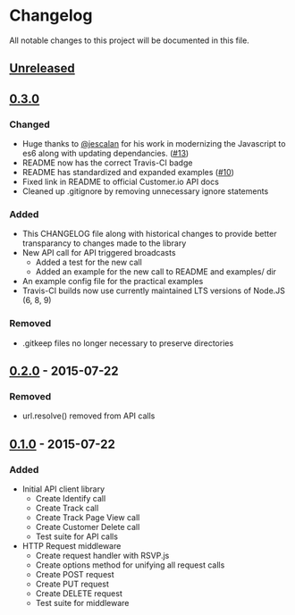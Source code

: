 # Changelog
All notable changes to this project will be documented in this file.

## [Unreleased]

## [0.3.0]
### Changed
- Huge thanks to [@jescalan](https://github.com/jescalan) for his work in modernizing the Javascript to es6 along with updating dependancies. ([#13](https://github.com/customerio/customerio-node/pull/13))
- README now has the correct Travis-CI badge
- README has standardized and expanded examples ([#10](https://github.com/customerio/customerio-node/issues/10))
- Fixed link in README to official Customer.io API docs
- Cleaned up .gitignore by removing unnecessary ignore statements

### Added
- This CHANGELOG file along with historical changes to provide better transparancy to changes made to the library
- New API call for API triggered broadcasts
  - Added a test for the new call
  - Added an example for the new call to README and examples/ dir
- An example config file for the practical examples
- Travis-CI builds now use currently maintained LTS versions of Node.JS (6, 8, 9)

### Removed
- .gitkeep files no longer necessary to preserve directories

## [0.2.0] - 2015-07-22
### Removed
- url.resolve() removed from API calls

## [0.1.0] - 2015-07-22
### Added
- Initial API client library
  - Create Identify call
  - Create Track call
  - Create Track Page View call
  - Create Customer Delete call
  - Test suite for API calls
- HTTP Request middleware
  - Create request handler with RSVP.js
  - Create options method for unifying all request calls
  - Create POST request
  - Create PUT request
  - Create DELETE request
  - Test suite for middleware


[Unreleased]: https://github.com/customerio/customerio-node/compare/v0.3.0...HEAD
[0.3.0]: https://github.com/customerio/customerio-node/compare/d3df250...v0.3.0
[0.2.0]: https://github.com/customerio/customerio-node/compare/54e7c68...d3df250
[0.1.0]: https://github.com/customerio/customerio-node/compare/943668e...54e7c68